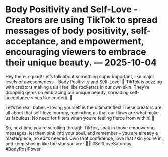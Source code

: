 # Body Positivity and Self-Love - Creators are using TikTok to spread messages of body positivity, self-acceptance, and empowerment, encouraging viewers to embrace their unique beauty. — 2025-10-04

Hey there, squad! Let’s talk about something super important, like major levels of awesomeness – Body Positivity and Self-Love! 🌟 TikTok is buzzing with creators making us all feel like rockstars in our own skin. They’re dropping gems on embracing our unique beauty, spreading self-acceptance vibes like confetti. 🎉

Let’s be real, babes – loving yourself is the ultimate flex! These creators are all about that self-love journey, reminding us that our flaws are what make us fabulous. No need for filters when you’re feeling fierce from within! 💃

So, next time you’re scrolling through TikTok, soak in those empowering messages, let them sink into your soul, and remember – you are already a masterpiece, no edits needed. Own that confidence, love that skin you’re in, and keep shining like the star you are! 🌟💖 #SelfLoveSaturday #BodyPosiPower